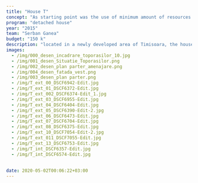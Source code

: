```yaml
---
title: "House T"
concept: "As starting point was the use of minimum amount of resources to cover all spatial and living requirements. light and textures organised through geometry."
program: "detached house"
year: "2015"
team: "Serban Ganea"
budget: "150 k"
description: "located in a newly developed area of Timisoara, the house is destined to a couple of software developers with the posibility of extension on the upper floor."
images:
  - /img/000_desen_incadrare_toporasilor_10.jpg
  - /img/001_desen_Situatie_Toporasilor.png
  - /img/002_desen_plan parter_amenajare.png
  - /img/004_desen_fatada_vest.png
  - /img/003_desen_plan parter.png
  - /img/T_ext_00_DSCF6942-Edit.jpg
  - /img/T_ext_01_DSCF6372-Edit.jpg
  - /img/T_ext_002_DSCF6374-Edit_1.jpg
  - /img/T_ext_03_DSCF6955-Edit.jpg
  - /img/T_ext_04_DSCF6404-Edit.jpg
  - /img/T_ext_05_DSCF6390-Edit-2.jpg
  - /img/T_ext_06_DSCF6473-Edit.jpg
  - /img/T_ext_07_DSCF6704-Edit.jpg
  - /img/T_ext_08_DSCF6375-Edit.jpg
  - /img/T_ext_10_DSCF7054-Edit-2.jpg
  - /img/T_ext_011_DSCF7055-Edit.jpg
  - /img/T_ext_13_DSCF6753-Edit.jpg
  - /img/T_int_DSCF6357-Edit.jpg
  - /img/T_int_DSCF6574-Edit.jpg
  
  
date: 2020-05-02T00:06:22+03:00
---
```

